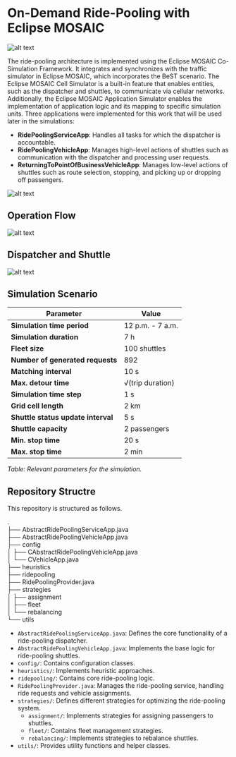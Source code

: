 # On-Demand Ride-Pooling with Eclipse MOSAIC

![alt text](../master-thesis-svn/Thesis/03-Methodology/Images/trips-heatmap.png)

The ride-pooling architecture is implemented using the Eclipse MOSAIC Co-Simulation Framework. It integrates and synchronizes with the traffic simulator in Eclipse MOSAIC, which incorporates the BeST scenario. The Eclipse MOSAIC Cell Simulator is a built-in feature that enables entities, such as the dispatcher and shuttles, to communicate via cellular networks. Additionally, the Eclipse MOSAIC Application Simulator enables the implementation of application logic and its mapping to specific simulation units. Three applications were implemented for this work that will be used later in the simulations:

- **RidePoolingServiceApp**: Handles all tasks for which the dispatcher is accountable.  
- **RidePoolingVehicleApp**: Manages high-level actions of shuttles such as communication with the dispatcher and processing user requests.
- **ReturningToPointOfBusinessVehicleApp**: Manages low-level actions of
  shuttles such as route selection, stopping, and picking up or dropping off
  passengers.

![alt text](../master-thesis-svn/Thesis/04-Implementation/Images/mosaic.png)

## Operation Flow

![alt text](../master-thesis-svn/Thesis/03-Methodology/Images/dispatcher.png)

## Dispatcher and Shuttle

![alt text](../master-thesis-svn/Thesis/04-Implementation/Images/apps.png)

## Simulation Scenario

| Parameter                          | Value                         |
|------------------------------------|-------------------------------|
| **Simulation time period**         | 12 p.m. - 7 a.m.              |
| **Simulation duration**            | 7 h                           |
| **Fleet size**                     | 100 shuttles                  |
| **Number of generated requests**   | 892                           |
| **Matching interval**              | 10 s                          |
| **Max. detour time**               | √(trip duration)              |
| **Simulation time step**           | 1 s                           |
| **Grid cell length**               | 2 km                          |
| **Shuttle status update interval** | 5 s                           |
| **Shuttle capacity**               | 2 passengers                  |
| **Min. stop time**                 | 20 s                          |
| **Max. stop time**                 | 2 min                         |

*Table: Relevant parameters for the simulation.*

## Repository Structre

This repository is structured as follows.

.\
├── AbstractRidePoolingServiceApp.java\
├── AbstractRidePoolingVehicleApp.java\
├── config\
│   ├── CAbstractRidePoolingVehicleApp.java\
│   └── CVehicleApp.java\
├── heuristics\
├── ridepooling\
├── RidePoolingProvider.java\
├── strategies\
│   ├── assignment\
│   ├── fleet\
│   └── rebalancing\
└── utils

- `AbstractRidePoolingServiceApp.java`: Defines the core functionality of a ride-pooling dispatcher.  
- `AbstractRidePoolingVehicleApp.java`: Implements the base logic for ride-pooling shuttles.  
- `config/`: Contains configuration classes.  
- `heuristics/`: Implements heuristic approaches.  
- `ridepooling/`: Contains core ride-pooling logic.  
- `RidePoolingProvider.java`: Manages the ride-pooling service, handling ride requests and vehicle assignments.  
- `strategies/`: Defines different strategies for optimizing the ride-pooling system.  
  - `assignment/`: Implements strategies for assigning passengers to shuttles.  
  - `fleet/`: Contains fleet management strategies.  
  - `rebalancing/`: Implements strategies to rebalance shuttles.
- `utils/`: Provides utility functions and helper classes.  
